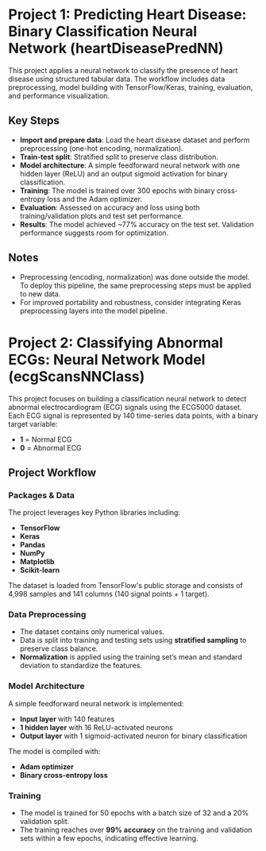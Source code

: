 # Project 1: Predicting Heart Disease: Binary Classification Neural Network (heartDiseasePredNN)

This project applies a neural network to classify the presence of heart disease using structured tabular data. The workflow includes data preprocessing, model building with TensorFlow/Keras, training, evaluation, and performance visualization.

## Key Steps

- **Import and prepare data**: Load the heart disease dataset and perform preprocessing (one-hot encoding, normalization).
- **Train-test split**: Stratified split to preserve class distribution.
- **Model architecture**: A simple feedforward neural network with one hidden layer (ReLU) and an output sigmoid activation for binary classification.
- **Training**: The model is trained over 300 epochs with binary cross-entropy loss and the Adam optimizer.
- **Evaluation**: Assessed on accuracy and loss using both training/validation plots and test set performance.
- **Results**: The model achieved ~77% accuracy on the test set. Validation performance suggests room for optimization.

## Notes

- Preprocessing (encoding, normalization) was done outside the model. To deploy this pipeline, the same preprocessing steps must be applied to new data.
- For improved portability and robustness, consider integrating Keras preprocessing layers into the model pipeline.


# Project 2: Classifying Abnormal ECGs: Neural Network Model (ecgScansNNClass)

This project focuses on building a classification neural network to detect abnormal electrocardiogram (ECG) signals using the ECG5000 dataset. Each ECG signal is represented by 140 time-series data points, with a binary target variable:

- **1** = Normal ECG
- **0** = Abnormal ECG

## Project Workflow

### Packages & Data

The project leverages key Python libraries including:
- **TensorFlow**
- **Keras**
- **Pandas**
- **NumPy**
- **Matplotlib**
- **Scikit-learn**

The dataset is loaded from TensorFlow's public storage and consists of 4,998 samples and 141 columns (140 signal points + 1 target).

### Data Preprocessing

- The dataset contains only numerical values.
- Data is split into training and testing sets using **stratified sampling** to preserve class balance.
- **Normalization** is applied using the training set’s mean and standard deviation to standardize the features.

### Model Architecture

A simple feedforward neural network is implemented:

- **Input layer** with 140 features
- **1 hidden layer** with 16 ReLU-activated neurons
- **Output layer** with 1 sigmoid-activated neuron for binary classification

The model is compiled with:
- **Adam optimizer**
- **Binary cross-entropy loss**

###  Training

- The model is trained for 50 epochs with a batch size of 32 and a 20% validation split.
- The training reaches over **99% accuracy** on the training and validation sets within a few epochs, indicating effective learning.
